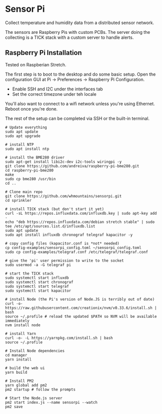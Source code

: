 # Sensor Pi

Collect temperature and humidity data from a distributed sensor network.

The sensors are Raspberry Pis with custom PCBs. The server doing the collecting
is a TICK stack with a custom server to handle alerts.

## Raspberry Pi Installation

Tested on Raspberian Stretch.

The first step is to boot to the desktop and do some basic setup. Open the configuration GUI at Pi -> Preferences -> Raspberry Pi Configuration.

* Enable SSH and I2C under the interfaces tab
* Set the correct timezone under teh locale

You'll also want to connect to a wifi network unless you're using Ethernet. Reboot once you're done.

The rest of the setup can be completed via SSH or the built-in terminal.

```shell
# Update everything
sudo apt update
sudo apt upgrade

# install NTP
sudo apt install ntp

# install the BME280 driver
sudo apt-get install libi2c-dev i2c-tools wiringpi -y
git clone https://github.com/andreiva/raspberry-pi-bme280.git
cd raspberry-pi-bme280
make
sudo cp bme280 /usr/bin
cd ..

# Clone main repo
git clone https://github.com/whmountains/sensorpi.git
cd sprinkler

# install TICK stack (but don't start it yet)
curl -sL https://repos.influxdata.com/influxdb.key | sudo apt-key add -
echo "deb https://repos.influxdata.com/debian stretch stable" | sudo tee /etc/apt/sources.list.d/influxdb.list
sudo apt update
sudo apt install influxdb chronograf telegraf kapacitor -y

# copy config files (kapacitor.conf is *not* needed)
cp config-examples/sensorpi_config.toml ~/sensorpi_config.toml
sudo cp config-examples/telegraf.conf /etc/telegraf/telegraf.conf

# give the 'pi' user permission to write to the socket
sudo usermod -a -G telegraf pi

# start the TICK stack
sudo systemctl start influxdb
sudo systemctl start chronograf
sudo systemctl start telegraf
sudo systemctl start kapacitor

# install Node (the Pi's version of Node.JS is terribly out of date)
curl -o- https://raw.githubusercontent.com/creationix/nvm/v0.33.6/install.sh | bash
source ~/.profile # reload the updated $PATH so NVM will be available immediately
nvm install node

# install Yarn
curl -o- -L https://yarnpkg.com/install.sh | bash
source ~/.profile

# Install Node dependencies
cd manager
yarn install

# build the web ui
yarn build

# Install PM2
yarn global add pm2
pm2 startup # follow the prompts

# Start the Node.js server
pm2 start index.js --name sensorpi --watch
pm2 save
```
